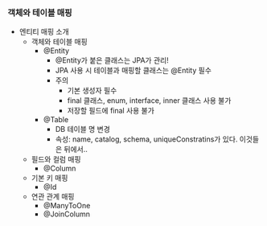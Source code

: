 ### 객체와 테이블 매핑
- 엔티티 매핑 소개
    - 객체와 테이블 매핑
      - @Entity
        - @Entity가 붙은 클래스는 JPA가 관리!
        - JPA 사용 시 테이블과 매핑할 클래스는 @Entity 필수
        - 주의
          - 기본 생성자 필수
          - final 클래스, enum, interface, inner 클래스 사용 불가
          - 저장할  필드에 final 사용 불가
      - @Table
        - DB 테이블 명 변경
        - 속성: name, catalog, schema, uniqueConstratins가 있다. 이것들은 뒤에서..
    - 필드와 컬럼 매핑
      - @Column
    - 기본 키 매핑
      - @Id
    - 연관 관계 매핑
      - @ManyToOne
      - @JoinColumn
